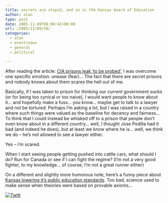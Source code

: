 ```yaml
---
title: secrets are stupid, and so is the Kansas board of Education
author: alan
type: post
date: 2005-11-09T08:00:42+00:00
url: /2005/11/09/56/
categories:
  - alan
  - event/news
  - general
  - political

---
```

After reading the article:  [CIA prisons leak &#8216;to be probed&#8217;][1], I was overcome one specific emotion: unease (fear)&#8230; The fact that there are secret prisons and nobody knows about them scares the hell out of me. 

Basically, if I was taken to prison for thinking our current government sucks (or for being too cynical or too naive), I would want people to know about it&#8230; and hopefully make a fuss&#8230; you know&#8230; maybe get to talk to a lawyer and not be tortured. Perhaps I&#8217;m asking a lot, but I was raised in a country where such things were valued as the baseline for decency and fairness&#8230; To think that I could instead be whisked off to a prison that people don&#8217;t even know about in a different country&#8230; well, I thought Jose Pedilla had it bad (and indeed he does), but at least we know where he is&#8230; well, we think we do &#8211; he&#8217;s not allowed to see a lawyer either. 

Yes &#8211; i&#8217;m scared. 

When I start seeing people getting pushed into cattle cars, what should I do? Run for Canada or see if I can fight the regime? (I&#8217;m not a very good fighter, to my knowledge&#8230; of course, I&#8217;m not a great runner either)

On a different and slightly more humorous note, here&#8217;s a funny piece about [Kansas lowering it&#8217;s public education standards][2]. Too bad, science used to make sense when theories were based on provable axioms&#8230;

<div class="twttr_button">
  <a href="http://twitter.com/share?url=https://zeroasterisk.com/2005/11/09/56/&text=secrets+are+stupid%2C+and+so+is+the+Kansas+board+of+Education" target="_blank" title="Click here if you like this article."> <img src="http://zeroasterisk.com/wp-content/plugins/twitter-plugin/images/twitt.gif" alt="Twitt" /> </a>
</div>

 [1]: http://news.bbc.co.uk/2/hi/americas/4419960.stm
 [2]: http://blog.sciam.com/index.php?title=kansas_where_ignorant_is_the_new_educate&more=1&c=1&tb=1&pb=1